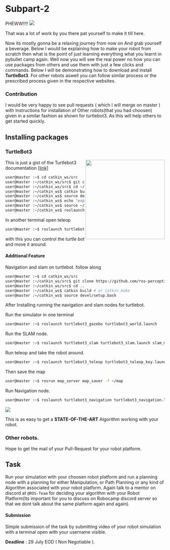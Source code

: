 # Subpart-2

PHEWW!!!!
![](https://www.meme-arsenal.com/memes/83fdea9ed14a5e75791ae74d8d1f3d95.jpg)

That was a lot of work by you there pat yourself to make it till here.

Now its mostly gonna be a relaxing journey from now on And grab yourself a beverage. Below I would be explaining how to make your robot from scratch then what is the point of just learning everything what you learnt in pybullet camp again. Well now you will see the real power no how you can use packages from others and use them with just a few clicks and commands. Below I will be demonstrating how to download and install **TurtleBot3**. For other robots aswell you can follow similar process or the prescribed process given in the respective websites.

### Contribution
I would be very happy to see pull requests ( which I will merge on master ) with Instructions for installation of Other robots(that you had choosen) given in a similar fashion as shown for turtlebot3. As this will help others to get started quickly.


## Installing packages

### TurtleBot3
<img src="https://static.generation-robots.com/14511-product_cover/turtlebot3-burger-mobile-robot.jpg" width="250" align="right"/>

This is just a gist of the Turtlebot3 documentation [[link]](https://emanual.robotis.com/docs/en/platform/turtlebot3/simulation/#gazebo-simulation)

```bash
user@master :~$ cd catkin_ws/src
user@master :~/catkin_ws/src$ git clone -b kinetic-devel https://github.com/ROBOTIS-GIT/turtlebot3_simulations.git
user@master :~/catkin_ws/src$ cd ~/catkin_ws
user@master :~/catkin_ws$ catkin build #or catkin_make
user@master :~/catkin_ws$ source devel/setup.bash
user@master :~/catkin_ws$ echo "export TURTLEBOT3_MODEL=burger" >> ~/.bashrc
user@master :~/catkin_ws$ source ~/.bashrc
user@master :~/catkin_ws$ roslaunch turtlebot3_gazebo turtlebot3_empty_world.launch
```
In another terminal open teleop
```bash
user@master :~$ roslaunch turtlebot3_teleop turtlebot3_teleop_key.launch
```
with this you can control the turtle bot and move it around.

#### Additional Feature

Navigation and slam on turtlebot.
follow along
```bash
user@master :~$ cd catkin_ws/src
user@master :~/catkin_ws/src$ git clone https://github.com/ros-perception/slam_gmapping.git
user@master :~/catkin_ws/src$ cd ..
user@master :~/catkin_ws$ catkin build # or catkin_make
user@master :~/catkin_ws$ source devel/setup.bash
```

After Installing running the navigation and slam nodes for turtlebot.

Run the simulator in one terminal
```bash
user@master :~$ roslaunch turtlebot3_gazebo turtlebot3_world.launch
```

Run the SLAM node.
```bash
user@master :~$ roslaunch turtlebot3_slam turtlebot3_slam.launch slam_methods:=gmapping
```
Run teleop and take the robot around.
```bash
user@master :~$ roslaunch turtlebot3_teleop turtlebot3_teleop_key.launch
```
Then save the map
```bash
user@master :~$ rosrun map_server map_saver -f ~/map
```

Run Navigation node.
```bash
user@master :~$ roslaunch turtlebot3_navigation turtlebot3_navigation.launch map_file:=~/map.yaml
```

![](https://emanual.robotis.com/assets/images/platform/turtlebot3/navigation/2d_nav_goal.png)

This is as easy to get a **STATE-OF-THE-ART** Algorithm working with your robot.

### Other robots.

Hope to get the mail of your Pull-Request for your robot platform.




## Task
Run your simulation with your choosen robot platform and run a planning node with a planning for either Manipulation, or Path Planning or any kind of Algorithm associated with your robot platform. Again talk to a mentor on discord at `@ROS-Team` for deciding your algorithm with your Robot Platform(Its important for you to discuss on Robocamp discord server so that we dont talk about the same platform again and again).

#### Submission
Simple submission of the task by submitting video of your robot simulation with a terminal open with your username visible.

**Deadline** : 29 July EOD ( Non Negotiable ).
